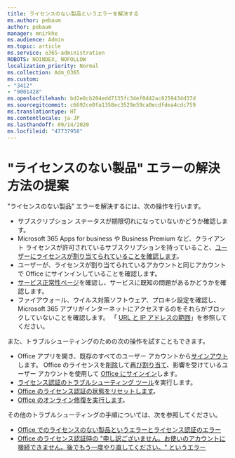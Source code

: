 ```yaml
---
title: ライセンスのない製品というエラーを解決する
ms.author: pebaum
author: pebaum
manager: mnirkhe
ms.audience: Admin
ms.topic: article
ms.service: o365-administration
ROBOTS: NOINDEX, NOFOLLOW
localization_priority: Normal
ms.collection: Adm_O365
ms.custom:
- "3412"
- "9001428"
ms.openlocfilehash: bd2e8cb204edd7135fc34ef0d42ac8259434d37d
ms.sourcegitcommit: c6692ce0fa1358ec3529e59ca0ecdfdea4cdc759
ms.translationtype: HT
ms.contentlocale: ja-JP
ms.lasthandoff: 09/14/2020
ms.locfileid: "47737958"
---
```

# <a name="suggestions-for-solving-unlicensed-product-errors"></a>"ライセンスのない製品" エラーの解決方法の提案

"ライセンスのない製品" エラーを解決するには、次の操作を行います。

- サブスクリプション ステータスが期限切れになっていないかどうか確認します。
- Microsoft 365 Apps for business や Business Premium など、クライアント ライセンスが許可されているサブスクリプションを持っていること、[ユーザーにライセンスが割り当てられていることを確認します](https://docs.microsoft.com/microsoft-365/admin/add-users/add-users)。 
- ユーザーが、ライセンスが割り当てられているアカウントと同じアカウントで Office にサインインしていることを確認します。
- [サービス正常性ページ](https://docs.microsoft.com/office365/enterprise/view-service-health)を確認し、サービスに既知の問題があるかどうかを確認します。
- ファイアウォール、ウイルス対策ソフトウェア、プロキシ設定を確認し、Microsoft 365 アプリがインターネットにアクセスするのをそれらがブロックしていないことを確認します。 「 [URL と IP アドレスの範囲](https://docs.microsoft.com/office365/enterprise/urls-and-ip-address-ranges)」を参照してください。

また、トラブルシューティングのための次の操作を試すこともできます。 

- Office アプリを開き、既存のすべてのユーザー アカウントから[サインアウト](https://support.office.com/article/5a20dc11-47e9-4b6f-945d-478cb6d92071)します。 Office のライセンスを[削除](https://docs.microsoft.com/microsoft-365/admin/manage/remove-licenses-from-users)して[再び割り当て](https://docs.microsoft.com/microsoft-365/admin/manage/assign-licenses-to-users)、影響を受けているユーザー アカウントを使用して [Office にサインイン](https://support.office.com/article/628ea040-f265-49de-b986-be09c3ebf8a9)します。
- [ライセンス認証のトラブルシューティング ツール](https://aka.ms/SARA-OfficeActivation-Alchemy)を実行します。
- [Office のライセンス認証の状態をリセットします](https://docs.microsoft.com/office365/troubleshoot/activation/reset-office-365-proplus-activation-state)。 
- [Office のオンライン修復を実行します](https://support.office.com/Article/7821d4b6-7c1d-4205-aa0e-a6b40c5bb88b)。

その他のトラブルシューティングの手順については、次を参照してください。 

- [Office でのライセンスのない製品というエラーとライセンス認証のエラー](https://support.office.com/Article/0d23d3c0-c19c-4b2f-9845-5344fedc4380)
- [Office のライセンス認証時の "申し訳ございません。お使いのアカウントに接続できません。後でもう一度やり直してください。" というエラー](https://docs.microsoft.com/office/troubleshoot/activation-installation/issue-when-activate-office-from-office-365)